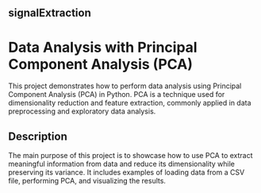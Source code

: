 ## signalExtraction
# Data Analysis with Principal Component Analysis (PCA)

This project demonstrates how to perform data analysis using Principal Component Analysis (PCA) in Python. PCA is a technique used for dimensionality reduction and feature extraction, commonly applied in data preprocessing and exploratory data analysis.

## Description

The main purpose of this project is to showcase how to use PCA to extract meaningful information from data and reduce its dimensionality while preserving its variance. It includes examples of loading data from a CSV file, performing PCA, and visualizing the results.

